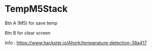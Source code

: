 # TempM5Stack

Btn A (M5) for save temp

Btn B for clear screen


Info : https://www.hackster.io/Ahork/temperature-detection-38a417
